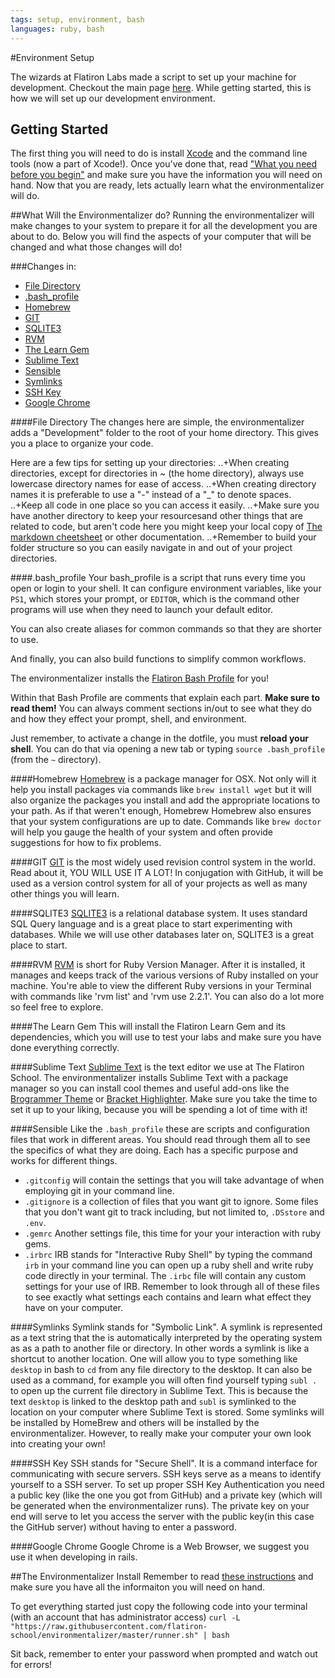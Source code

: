 ```yaml
---
tags: setup, environment, bash
languages: ruby, bash
---
```


#Environment Setup

The wizards at Flatiron Labs made a script to set up your machine for development. Checkout the main page [here](https://github.com/flatiron-school/environmentalizer). While getting started, this is how we will set up our development environment.

## Getting Started
The first thing you will need to do is install [Xcode](https://developer.apple.com/xcode/) and the command line tools (now a part of Xcode!). Once you've done that, read ["What you need before you begin"](https://github.com/flatiron-school/environmentalizer#what-you-need-before-you-begin) and make sure you have the information you will need on hand. Now that you are ready, lets actually learn what the environmentalizer will do.


##What Will the Environmentalizer do?
Running the environmentalizer will make changes to your system to prepare it for all the development you are about to do. Below you will find the aspects of your computer that will be changed and what those changes will do!

###Changes in:
+ [File Directory](#file-directory)
+ [.bash_profile](#bash_profile)
+ [Homebrew](#homebrew)
+ [GIT](#git)
+ [SQLITE3](#sqlite3)
+ [RVM](#rvm)
+ [The Learn Gem](#the-learn-gem)
+ [Sublime Text](#sublime-text)
+ [Sensible](#sensible)
+ [Symlinks](#symlinks)
+ [SSH Key](#ssh-key)
+ [Google Chrome](#google-chrome)

####File Directory
The changes here are simple, the environmentalizer adds a "Development" folder to the root of your home directory. This gives you a place to organize your code.

Here are a few tips for setting up your directories:
..+When creating directories, except for directories in ~ (the home directory), always use lowercase directory names for ease of access.
..+When creating directory names it is preferable to use a "-" instead of a "_" to denote spaces.
..+Keep all code in one place so you can access it easily.
..+Make sure you have another directory to keep your resourcesand other things that are related to code, but aren't code here you might keep your local copy of [The markdown cheetsheet](https://github.com/adam-p/markdown-here/wiki/Markdown-Cheatsheet#links) or other documentation.
..+Remember to build your folder structure so you can easily navigate in and out of your project directories. 

####.bash_profile
Your bash_profile is a script that runs every time you open or login to your shell. It can configure environment variables, like your `PS1`, which stores your prompt, or `EDITOR`, which is the command other programs will use when they need to launch your default editor.

You can also create aliases for common commands so that they are shorter to use.

And finally, you can also build functions to simplify common workflows.

The environmentalizer installs the [Flatiron Bash Profile](https://github.com/flatiron-school/dotfiles/blob/master/bash_profile) for you!

Within that Bash Profile are comments that explain each part. **Make sure to read them!** You can always comment sections in/out to see what they do and how they effect your prompt, shell, and environment.

Just remember, to activate a change in the dotfile, you must **reload your shell**. You can do that via opening a new tab or typing `source .bash_profile` (from the `~` directory).

####Homebrew
[Homebrew](http://brew.sh/) is a package manager for OSX. Not only will it help you install packages via commands like `brew install wget` but it will also organize the packages you install and add the appropriate locations to your path. As if that weren't enough, Homebrew Homebrew also ensures that your system configurations are up to date. Commands like `brew doctor` will help you gauge the health of your system and often provide suggestions for how to fix problems. 

####GIT
[GIT](http://en.wikipedia.org/wiki/Git_%28software%29) is the most widely used revision control system in the world. Read about it, YOU WILL USE IT A LOT! In conjugation with GitHub, it will be used as a version control system for all of your projects as well as many other things you will learn.

####SQLITE3
[SQLITE3](http://en.wikipedia.org/wiki/SQLite) is a relational database system. It uses standard SQL Query language and is a great place to start experimenting with databases. While we will use other databases later on, SQLITE3 is a great place to start. 

####RVM
[RVM](https://rvm.io/) is short for Ruby Version Manager. After it is installed, it manages and keeps track of the various versions of Ruby installed on your machine. You're able to view the different Ruby versions in your Terminal with commands like 'rvm list' and 'rvm use 2.2.1'. You can also do a lot more so feel free to explore.

####The Learn Gem
This will install the Flatiron Learn Gem and its dependencies, which you will use to test your labs and make sure you have done everything correctly.

####Sublime Text
[Sublime Text](http://www.sublimetext.com/) is the text editor we use at The Flatiron School. The environmentalizer installs Sublime Text with a package manager so you can install cool themes and useful add-ons like the [Brogrammer Theme](https://github.com/kenwheeler/brogrammer-theme) or [Bracket Highlighter](https://github.com/facelessuser/BracketHighlighter). Make sure you take the time to set it up to your liking, because you will be spending a lot of time with it!

####Sensible
Like the `.bash_profile` these are scripts and configuration files that work in different areas. You should read through them all to see the specifics of what they are doing. Each has a specific purpose and works for different things. 
+ `.gitconfig` will contain the settings that you will take advantage of when employing git in your command line. 
+ `.gitignore` is a collection of files that you want git to ignore. Some files that you don't want git to track including, but not limited to, `.DSstore` and `.env`.
+ `.gemrc` Another settings file, this time for your your interaction with ruby gems.
+ `.irbrc` IRB stands for "Interactive Ruby Shell" by typing the command `irb` in your command line you can open up a ruby shell and write ruby code directly in your terminal. The `.irbc` file will contain any custom settings for your use of IRB.
Remember to look through all of these files to see exactly what settings each contains and learn what effect they have on your computer. 

####Symlinks
Symlink stands for "Symbolic Link". A symlink is represented as a text string that the is automatically interpreted by the operating system as as a path to another file or directory. In other words a symlink is like a shortcut to another location. One will allow you to type something like `desktop` in bash to `cd` from any file directory to the desktop. It can also be used as a command, for example you will often find yourself typing `subl .` to open up the current file directory in Sublime Text. This is because the text `desktop` is linked to the desktop path and `subl` is symlinked to the location on your computer where Sublime Text is stored. Some symlinks will be installed by HomeBrew and others will be installed by the environmentalizer. However, to really make your computer your own look into creating your own!

####SSH Key
SSH stands for "Secure Shell". It is a command interface for communicating with secure servers. SSH keys serve as a means to identify yourself to a SSH server. To set up proper SSH Key Authentication you need a public key (like the one you got from GitHub) and a private key (which will be generated when the environmentalizer runs). The private key on your end will serve to let you access the server with the public key(in this case the GitHub server) without having to enter a password. 

####Google Chrome
Google Chrome is a Web Browser, we suggest you use it when developing in rails.

##The Environmentalizer Install
Remember to read [these instructions](https://github.com/flatiron-school/environmentalizer#what-you-need-before-you-begin) and make sure you have all the informaiton you will need on hand. 

To get everything started just copy the following code into your terminal (with an account that has administrator access)
`curl -L "https://raw.githubusercontent.com/flatiron-school/environmentalizer/master/runner.sh" | bash`

Sit back, remember to enter your password when prompted and watch out for errors!
